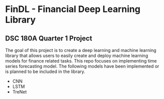 # FinDL - Financial Deep Learning Library

## DSC 180A Quarter 1 Project 

The goal of this project is to create a deep learning and machine learning library that allows users to easily create and deploy machine learning models for finance related tasks. 
This repo focuses on implementing time series forecasting model. The following models have been implemented or is planned to be included in the library. 

- CNN
- LSTM
- TreNet
